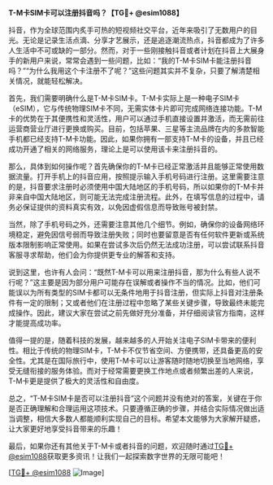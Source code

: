 **T-M卡SIM卡可以注册抖音吗？【TG💪+ @esim1088】**

抖音，作为全球范围内炙手可热的短视频社交平台，近年来吸引了无数用户的目光。无论是记录生活点滴、分享才艺展示，还是追逐潮流热点，抖音都成为了许多人生活中不可或缺的一部分。然而，对于一些刚接触抖音或者计划在抖音上大展身手的新用户来说，常常会遇到一些问题，比如：“我的T-M卡SIM卡能注册抖音吗？”“为什么我用这个卡注册不了呢？”这些问题其实并不复杂，只要了解清楚相关情况，就能轻松解决。

首先，我们需要明确什么是T-M卡SIM卡。T-M卡实际上是一种电子SIM卡（eSIM），它与传统物理SIM卡不同，无需实体卡片即可完成网络连接功能。T-M卡的优势在于其便携性和灵活性，用户可以通过手机直接设置并激活，而无需前往运营商营业厅进行更换或购买。目前，包括苹果、三星等主流品牌在内的多款智能手机都已经支持T-M卡功能。因此，如果你拥有一部支持T-M卡的设备，并且已经成功开通了相关的网络服务，理论上是可以使用该卡来注册抖音的。

那么，具体到如何操作呢？首先确保你的T-M卡已经正常激活并且能够正常使用数据流量。打开手机上的抖音应用，按照提示输入手机号码进行注册。这里需要注意的是，抖音要求注册时必须使用中国大陆地区的手机号码，所以如果你的T-M卡并非来自中国大陆地区，则可能无法完成注册流程。此外，在填写信息的过程中，请务必保证提供的资料真实有效，以免因虚假信息而导致账号被封禁。

当然，除了手机号码之外，还需要注意其他几个细节。例如，确保你的设备网络环境稳定，避免因信号弱而导致注册失败；同时也要留意是否有任何软件更新或系统版本限制影响正常使用。如果在尝试多次后仍然无法成功注册，可以尝试联系抖音客服寻求帮助，他们会为你提供更专业的解答和支持。

说到这里，也许有人会问：“既然T-M卡可以用来注册抖音，那为什么有些人说不行呢？”这主要是因为部分用户可能存在误解或者操作不当的情况。比如，他们可能误以为所有类型的SIM卡都可以无条件地用于抖音注册，但实际上抖音对注册条件有一定的限制；又或者他们在注册过程中忽略了某些关键步骤，导致最终未能完成操作。因此，建议大家在尝试之前先做好充分准备，并仔细阅读官方指南，这样才能提高成功率。

值得一提的是，随着科技的发展，越来越多的人开始关注电子SIM卡带来的便利性。相比于传统的物理SIM卡，T-M卡不仅节省空间、方便携带，还具备更高的安全性。尤其是在国际旅行中，使用T-M卡可以让游客随时随地切换至当地网络，享受无缝衔接的服务体验。而对于经常需要更换工作地点或者频繁出差的人来说，T-M卡更是提供了极大的灵活性和自由度。

总之，“T-M卡SIM卡是否可以注册抖音”这个问题并没有绝对的答案，关键在于你是否正确理解和合理运用这项技术。只要遵循正确的步骤，并结合实际情况做出适当调整，相信大多数人都能顺利实现自己的目标。希望本文能够为大家解开疑惑，让大家更好地享受抖音带来的乐趣！

最后，如果你还有其他关于T-M卡或者抖音的问题，欢迎随时通过[TG💪+ @esim1088](https://t.me/s/esim1088)获取更多资讯！让我们一起探索数字世界的无限可能吧！

[[TG💪+ @esim1088](https://t.me/s/esim1088) ![Image](https://i.postimg.cc/4NQfJmqS/Snipaste-2025-05-13-00-14-12.png)]